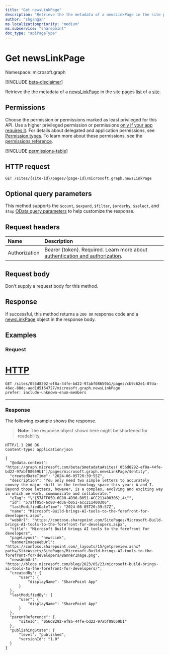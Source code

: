 ```yaml
---
title: "Get newsLinkPage"
description: "Retrieve the the metadata of a newsLinkPage in the site pages list in a site."
author: "shgangan"
ms.localizationpriority: "medium"
ms.subservice: "sharepoint"
doc_type: "apiPageType"
---
```


# Get newsLinkPage

Namespace: microsoft.graph

[!INCLUDE [beta-disclaimer](../../includes/beta-disclaimer.md)]


Retrieve the the metadata of a [newsLinkPage](../resources/newslinkpage.md) in the site pages [list][] of a [site][].

[list]: ../resources/list.md
[site]: ../resources/site.md

## Permissions

Choose the permission or permissions marked as least privileged for this API. Use a higher privileged permission or permissions [only if your app requires it](/graph/permissions-overview#best-practices-for-using-microsoft-graph-permissions). For details about delegated and application permissions, see [Permission types](/graph/permissions-overview#permission-types). To learn more about these permissions, see the [permissions reference](/graph/permissions-reference).

<!-- {
  "blockType": "permissions",
  "name": "newslinkpage-get-permissions"
}
-->
[!INCLUDE [permissions-table](../includes/permissions/newslinkpage-get-permissions.md)]

## HTTP request

<!-- {
  "blockType": "ignored"
}
-->
``` http
GET /sites/{site-id}/pages/{page-id}/microsoft.graph.newsLinkPage
```

## Optional query parameters

This method supports the `$count`, `$expand`, `$filter`, `$orderby`, `$select`, and `$top` [OData query parameters](/graph/query-parameters) to help customize the response.

## Request headers

|Name|Description|
|:---|:---|
|Authorization|Bearer {token}. Required. Learn more about [authentication and authorization](/graph/auth/auth-concepts).|

## Request body

Don't supply a request body for this method.

## Response

If successful, this method returns a `200 OK` response code and a [newsLinkPage](../resources/newslinkpage.md) object in the response body.

## Examples

### Request

# [HTTP](#tab/http)

<!--{
	"blockType": "request",
	"name": "get-newslinkpage",
	"scopes": "sites.read.all",
	"tags": "service.sharepoint"
}
-->

```msgraph-interactive
GET /sites/056d8292-ef8a-44fe-bd22-97abf08659b1/pages/cb9c62e1-07da-46ec-88dc-aed1d5164727/microsoft.graph.newsLinkPage
prefer: include-unknown-enum-members
```
---

### Response

The following example shows the response.
>**Note:** The response object shown here might be shortened for readability.

<!-- {
  "blockType": "response",
  "truncated": true,
  "@odata.type": "microsoft.graph.newsLinkPage"
  "isCollection":false
}
-->
``` http
HTTP/1.1 200 OK
Content-Type: application/json

{
  "@odata.context": "https://graph.microsoft.com/beta/$metadata#sites('056d8292-ef8a-44fe-bd22-97abf08659b1')/pages/microsoft.graph.newsLinkPage/$entity",
  "createdDateTime": "2024-06-05T20:39:55Z",
  "description": "You only need two simple letters to accurately convey the major shift in the technology space this year: A and I. Beyond those letters, however, is a complex, evolving and exciting way in which we work, communicate and collaborate."
  "eTag": "\"{57AFF05D-6C80-4D36-B051-ACC211400306},4\"",
  "id": "57aff05d-6c80-4d36-b051-acc211400306",
  "lastModifiedDateTime": "2024-06-05T20:39:57Z",
  "name": "Microsoft-Build-brings-AI-tools-to-the-forefront-for-developers.aspx",
  "webUrl": "https://contoso.sharepoint.com/SitePages/Microsoft-Build-brings-AI-tools-to-the-forefront-for-developers.aspx",
  "title": "Microsoft Build brings AI tools to the forefront for developers",
  "pageLayout": "newsLink",
  "bannerImageWebUrl": "https://contoso.sharepoint.com/_layouts/15/getpreview.ashx?path=/SiteAssets/SitePages/Microsoft-Build-brings-AI-tools-to-the-forefront-for-developers/BannerImage.png",
  "newsWebUrl": "https://blogs.microsoft.com/blog/2023/05/23/microsoft-build-brings-ai-tools-to-the-forefront-for-developers/",
  "createdBy": {
      "user": {
          "displayName": "SharePoint App"
      }
  },
  "lastModifiedBy": {
      "user": {
          "displayName": "SharePoint App"
      }
  },
  "parentReference": {
      "siteId": "056d8292-ef8a-44fe-bd22-97abf08659b1"
  },
  "publishingState": {
      "level": "published",
      "versionId": "1.0"
  }
}
```

<!--
{
  "type": "#page.annotation",
  "description": "Get a newslinkpage in a site",
  "keywords": "",
  "section": "documentation",
  "tocPath": "Pages/Get",
  "suppressions": [
  ]
}
-->